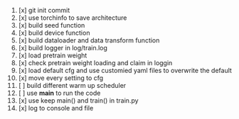 1. [x] git init commit
2. [x] use torchinfo to save architecture
3. [x] build seed function
4. [x] build device function 
5. [x] build dataloader and data transform function
6. [x] build logger in log/train.log
7. [x] load pretrain weight
8. [x] check pretrain weight loading and claim in loggin
9. [x] load default cfg and use customied yaml files to overwrite the default
10. [x] move every setting to cfg
11. [ ] build different warm up scheduler
12. [ ] use __main__ to run the code
13. [x] use keep main() and train() in train.py
14. [x] log to console and file 